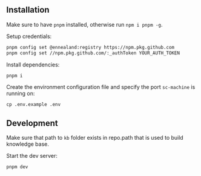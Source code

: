 ## Installation
Make sure to have `pnpm` installed, otherwise run `npm i pnpm -g`.

Setup credentials:
```sh
pnpm config set @ennealand:registry https://npm.pkg.github.com
pnpm config set //npm.pkg.github.com/:_authToken YOUR_AUTH_TOKEN
```

Install dependencies:
```sh
pnpm i
```

Create the environment configuration file and specify the port `sc-machine` is running on:
```
cp .env.example .env
```

## Development
Make sure that path to `kb` folder exists in repo.path that is used to build knowledge base.

Start the dev server:
```sh
pnpm dev
```
